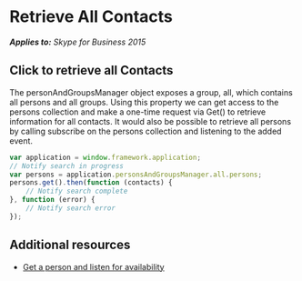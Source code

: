 
# Retrieve All Contacts


 _**Applies to:** Skype for Business 2015_

## Click to retrieve all Contacts

The personAndGroupsManager object exposes a group, all, which contains all persons and all groups.  Using this property we can get access to the persons collection and make a one-time request via Get() to retrieve information for all contacts.  It would also be possible to retrieve all persons by calling subscribe on the persons collection and listening to the added event.

```js
var application = window.framework.application;
// Notify search in progress
var persons = application.personsAndGroupsManager.all.persons;
persons.get().then(function (contacts) {
    // Notify search complete
}, function (error) {
    // Notify search error
});
```

## Additional resources

- <a href="https://msdnstage.redmond.corp.microsoft.com/skype/websdk/docs/ListenForAvailability?branch=ajkher/project-shakespeare" target="">Get a person and listen for availability</a>

